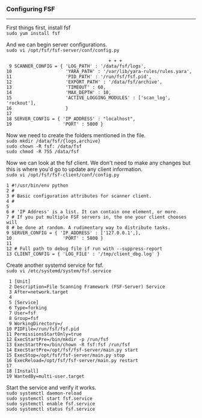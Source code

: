 ### Configuring FSF
---
First things first, install fsf  
`sudo yum install fsf`    

And we can begin server configurations.  
`sudo vi /opt/fsf/fsf-server/conf/config.py`  
```
                                      + + +
 9 SCANNER_CONFIG = { 'LOG_PATH' : '/data/fsf/logs',
10                    'YARA_PATH' : '/var/lib/yara-rules/rules.yara',
11                    'PID_PATH' : '/run/fsf/fsf.pid',
12                    'EXPORT_PATH' : '/data/fsf/archive',
13                    'TIMEOUT' : 60,
14                    'MAX_DEPTH' : 10,
15                    'ACTIVE_LOGGING_MODULES' : ['scan_log', 'rockout'],
16                    }
17
18 SERVER_CONFIG = { 'IP_ADDRESS' : "localhost",
19                   'PORT' : 5800 }
```

Now we need to create the folders mentioned in the file.  
`sudo mkdir /data/fsf/{logs,archive}`  
`sudo chown -R fsf: /data/fsf`  
`sudo chmod -R 755 /data/fsf`    

Now we can look at the fsf client. We don't need to make any changes but this is where you'd go to update any client information.   
`sudo vi /opt/fsf/fsf-client/conf/config.py`  
```
1 #!/usr/bin/env python
2 #
3 # Basic configuration attributes for scanner client.
4 #
5
6 # 'IP Address' is a list. It can contain one element, or more.
7 # If you put multiple FSF servers in, the one your client chooses will
8 # be done at random. A rudimentary way to distribute tasks.
9 SERVER_CONFIG = { 'IP_ADDRESS' : ['127.0.0.1',],
10                   'PORT' : 5800 }
11
12 # Full path to debug file if run with --suppress-report
13 CLIENT_CONFIG = { 'LOG_FILE' : '/tmp/client_dbg.log' }
```

Create another systemd service for fsf.  
`sudo vi /etc/systemd/system/fsf.service`  
```
 1 [Unit]
 2 Description=File Scanning Framework (FSF-Server) Service
 3 After=network.target
 4
 5 [Service]
 6 Type=forking
 7 User=fsf
 8 Group=fsf
 9 WorkingDirectory=/
10 PIDFile=/run/fsf/fsf.pid
11 PermissionsStartOnly=true
12 ExecStartPre=/bin/mkdir -p /run/fsf
13 ExecStartPre=/bin/chown -R fsf:fsf /run/fsf
14 ExecStartPre=/opt/fsf/fsf-server/main.py start
15 ExecStop=/opt/fsf/fsf-server/main.py stop
16 ExecReload=/opt/fsf/fsf-server/main.py restart
17
18 [Install]
19 WantedBy=multi-user.target
```

Start the service and verify it works.  
`sudo systemctl daemon-reload`  
`sudo systemctl start fsf.service`  
`sudo systemctl enable fsf.service`  
`sudo systemctl status fsf.service`  

